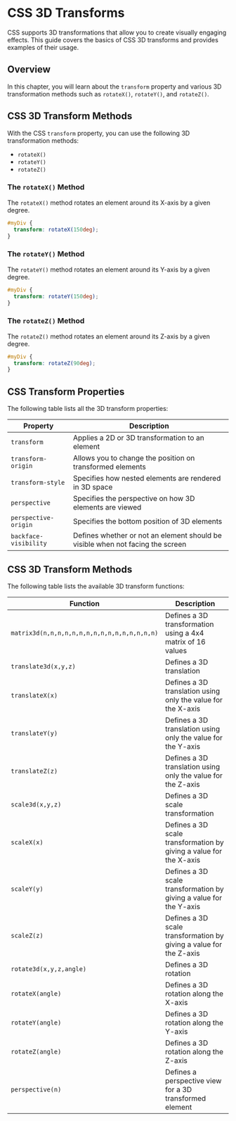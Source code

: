 # CSS 3D Transforms
CSS supports 3D transformations that allow you to create visually engaging effects. This guide covers the basics of CSS 3D transforms and provides examples of their usage.
## Overview

In this chapter, you will learn about the `transform` property and various 3D transformation methods such as `rotateX()`, `rotateY()`, and `rotateZ()`.

## CSS 3D Transform Methods

With the CSS `transform` property, you can use the following 3D transformation methods:

- `rotateX()`
- `rotateY()`
- `rotateZ()`

### The `rotateX()` Method

The `rotateX()` method rotates an element around its X-axis by a given degree.

```css
#myDiv {
  transform: rotateX(150deg);
}
```

### The `rotateY()` Method

The `rotateY()` method rotates an element around its Y-axis by a given degree.

```css
#myDiv {
  transform: rotateY(150deg);
}
```

### The `rotateZ()` Method

The `rotateZ()` method rotates an element around its Z-axis by a given degree.

```css
#myDiv {
  transform: rotateZ(90deg);
}
```

## CSS Transform Properties

The following table lists all the 3D transform properties:

| Property            | Description                                               |
|---------------------|-----------------------------------------------------------|
| `transform`         | Applies a 2D or 3D transformation to an element           |
| `transform-origin`  | Allows you to change the position on transformed elements |
| `transform-style`   | Specifies how nested elements are rendered in 3D space    |
| `perspective`       | Specifies the perspective on how 3D elements are viewed   |
| `perspective-origin`| Specifies the bottom position of 3D elements              |
| `backface-visibility`| Defines whether or not an element should be visible when not facing the screen |

## CSS 3D Transform Methods

The following table lists the available 3D transform functions:

| Function                            | Description                                                         |
|-------------------------------------|---------------------------------------------------------------------|
| `matrix3d(n,n,n,n,n,n,n,n,n,n,n,n,n,n,n,n)` | Defines a 3D transformation using a 4x4 matrix of 16 values |
| `translate3d(x,y,z)`                | Defines a 3D translation                                            |
| `translateX(x)`                     | Defines a 3D translation using only the value for the X-axis        |
| `translateY(y)`                     | Defines a 3D translation using only the value for the Y-axis        |
| `translateZ(z)`                     | Defines a 3D translation using only the value for the Z-axis        |
| `scale3d(x,y,z)`                    | Defines a 3D scale transformation                                   |
| `scaleX(x)`                         | Defines a 3D scale transformation by giving a value for the X-axis  |
| `scaleY(y)`                         | Defines a 3D scale transformation by giving a value for the Y-axis  |
| `scaleZ(z)`                         | Defines a 3D scale transformation by giving a value for the Z-axis  |
| `rotate3d(x,y,z,angle)`             | Defines a 3D rotation                                               |
| `rotateX(angle)`                    | Defines a 3D rotation along the X-axis                              |
| `rotateY(angle)`                    | Defines a 3D rotation along the Y-axis                              |
| `rotateZ(angle)`                    | Defines a 3D rotation along the Z-axis                              |
| `perspective(n)`                    | Defines a perspective view for a 3D transformed element             |
